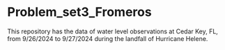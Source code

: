 # Problem_set3_Fromeros

This repository has the data of water level observations at Cedar Key, FL, from 9/26/2024 to 9/27/2024 during the landfall of Hurricane Helene.
